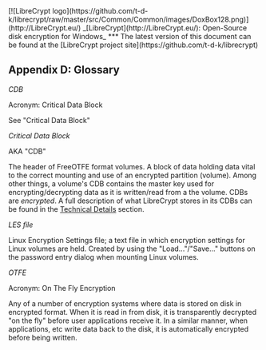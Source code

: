 <meta content="text/html; charset=UTF-8" http-equiv="Content-Type">
<meta name="keywords" content="disk encryption, security, transparent, AES, plausible deniability, virtual drive, Linux, MS Windows, portable, USB drive, partition">
<meta name="description" content="LibreCrypt: An Open-Source transparent encryption program for PCs. With this software, you can create one or more &quot;containers&quot; on your PC - which appear as disks, anything written to these disks is automatically encrypted before being stored on your hard drive.">

<meta name="author" content="Sarah Dean">
<meta name="copyright" content="Copyright 2004, 2005, 2006, 2007, 2008 Sarah Dean">


<TITLE>Appendix D: Glossary</TITLE>

<link href="https://raw.githubusercontent.com/t-d-k/librecrypt/master/docs/styles_common.css" rel="stylesheet" type="text/css">


<link rel="shortcut icon" href="https://github.com/t-d-k/librecrypt/raw/master/src/Common/Common/images/DoxBox.ico" type="image/x-icon">

<SPAN CLASS="master_link">
[![LibreCrypt logo](https://github.com/t-d-k/librecrypt/raw/master/src/Common/Common/images/DoxBox128.png)](http://LibreCrypt.eu/)
</SPAN>
<SPAN CLASS="master_title">
_[LibreCrypt](http://LibreCrypt.eu/): Open-Source disk encryption for Windows_
</SPAN>
***
<SPAN class="tip">
The latest version of this document can be found at the [LibreCrypt project site](https://github.com/t-d-k/librecrypt)
</SPAN>      
            

## Appendix D: Glossary

*CDB*

Acronym: Critical Data Block

See "Critical Data Block"

*Critical Data Block*

AKA "CDB"

The header of FreeOTFE format volumes. A block of data holding data vital to the correct mounting and use of an encrypted partition (volume). Among other things, a volume's CDB contains the master key used for encrypting/decrypting data as it is written/read from a the volume. CDBs are *encrypted*. A full description of what LibreCrypt stores in its CDBs can be found in the [Technical Details](technical_details.htm#technical_details) section.

*LES file*

Linux Encryption Settings file; a text file in which encryption settings for Linux volumes are held. Created by using the "Load..."/"Save..." buttons on the password entry dialog when mounting Linux volumes.

*OTFE*

Acronym: On The Fly Encryption

Any of a number of encryption systems where data is stored on disk in encrypted format. When it is read in from disk, it is transparently decrypted "on the fly" before user applications receive it. In a similar manner, when applications, etc write data back to the disk, it is automatically encrypted before being written.




